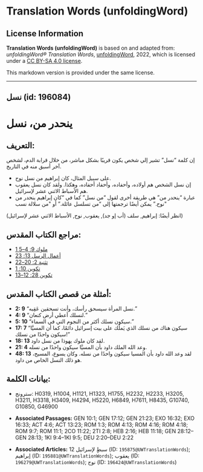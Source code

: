# Translation Words (unfoldingWord)

## License Information

**Translation Words (unfoldingWord)** is based on and adapted from: _unfoldingWord® Translation Words_, [unfoldingWord](https://unfoldingword.org/utw), 2022, which is licensed under a [CC BY-SA 4.0 license](https://creativecommons.org/licenses/by-sa/4.0/legalcode.en).

This markdown version is provided under the same license.



--------------------------------

## نسل (id: 196084)

ينحدر من، نسل
=============

التعريف:
--------

إن كلمة “نسل” تشير إلي شخص يكون قريبًا بشكل مباشر، من خلال قرابة الدم، لشخص آخر أسبق منه في التاريخ.

* على سبيل المثال، كان إبراهيم من نسل نوح.
* إن نسل الشخص هم أولاده، وأحفاده، وأحفاد أحفاده، وهكذا. ولقد كان نسل يعقوب هم الأسباط الاثني عشر لإسرائيل.
* عبارة “ينحدر من” هي طريقة أخرى لقول “من نسل” كما في “كان إبراهيم ينحدر من نوح.” يمكن أيضًا ترجمتها إلى “من تسلسل عائلة.” أو "من سلالة نسب"

(انظر أيضًا: إبراهيم, سلف (أب إو جد), يعقوب, نوح, الأسباط الاثني عشر لإسرائيل)

مراجع الكتاب المقدس:
--------------------

* [1 ملوك 9: 4–5](https://ref.ly/1Kgs9:4-1Kgs9:5)
* [أعمال الرسل 13: 23](https://ref.ly/Acts13:23)
* [تثنية 2: 20–22](https://ref.ly/Deut2:20-Deut2:22)
* [تكوين 10: 1](https://ref.ly/Gen10:1)
* [تكوين 28: 12–13](https://ref.ly/Gen28:12-Gen28:13)

أمثلة من قصص الكتاب المقدس:
---------------------------

* **2: 9** “نسل المرأة سيسحق رأسك، وأنت تسحقين عَقِبه.”
* **4: 9** “لنسلك أعطي أرض كنعان.”
* **5: 10** “سيكون نسلك أكثر من النجوم التي في السماء.”
* **17: 7** “سيكون هناك من نسلك الذي يَملُك على بيت إسرائيل دائمًا، كما أن المسيَّا سيكون واحدًا من نسلك!”
* **18: 13** لقد كان ملوك يهوذا من نسل داود.
* **21: 4** وعد الله الملك داود بأن المسيَّا سيكون واحدًا من نسله.
* **48: 13** لقد وعد الله داود بأن المسيا سيكون واحدًا من نسله. وكان يسوع، المسيح، هو ذلك النسل الخاص من داود.

بيانات الكلمة:
--------------

* سترونج: H0319, H1004, H1121, H1323, H1755, H2232, H2233, H3205, H3211, H3318, H3409, H4294, H5220, H6849, H7611, H8435, G10740, G10850, G46900

* **Associated Passages:** GEN 10:1; GEN 17:12; GEN 21:23; EXO 16:32; EXO 16:33; ACT 4:6; ACT 13:23; ROM 1:3; ROM 4:13; ROM 4:16; ROM 4:18; ROM 9:7; ROM 11:1; 2CO 11:22; 2TI 2:8; HEB 2:16; HEB 11:18; GEN 28:12–GEN 28:13; 1KI 9:4–1KI 9:5; DEU 2:20–DEU 2:22
* **Associated Articles:** 12 سبطٍ لإسرائيل  (ID: `195875@UWTranslationWords`); إبراهيم (ID: `195881@UWTranslationWords`); يعقوب (ID: `196279@UWTranslationWords`); نوح (ID: `196424@UWTranslationWords`)

